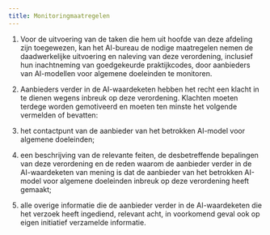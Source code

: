 ```yaml
---
title: Monitoringmaatregelen
---
```


1.  Voor de uitvoering van de taken die hem uit hoofde van deze afdeling zijn toegewezen, kan het AI-bureau de nodige maatregelen nemen de daadwerkelijke uitvoering en naleving van deze verordening, inclusief hun inachtneming van goedgekeurde praktijkcodes, door aanbieders van AI-modellen voor algemene doeleinden te monitoren.

2.  Aanbieders verder in de AI-waardeketen hebben het recht een klacht in te dienen wegens inbreuk op deze verordening. Klachten moeten terdege worden gemotiveerd en moeten ten minste het volgende vermelden of bevatten:

3.  het contactpunt van de aanbieder van het betrokken AI-model voor algemene doeleinden;

4.  een beschrijving van de relevante feiten, de desbetreffende bepalingen van deze verordening en de reden waarom de aanbieder verder in de AI-waardeketen van mening is dat de aanbieder van het betrokken AI-model voor algemene doeleinden inbreuk op deze verordening heeft gemaakt;

5.  alle overige informatie die de aanbieder verder in de AI-waardeketen die het verzoek heeft ingediend, relevant acht, in voorkomend geval ook op eigen initiatief verzamelde informatie.
